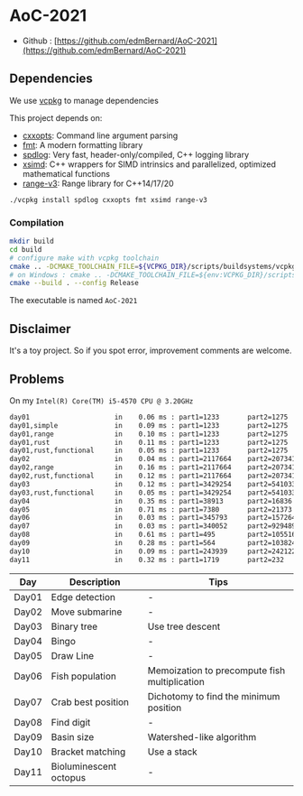 # AoC-2021

- Github : [https://github.com/edmBernard/AoC-2021](https://github.com/edmBernard/AoC-2021)

## Dependencies

We use [vcpkg](https://github.com/Microsoft/vcpkg) to manage dependencies

This project depends on:
- [cxxopts](https://github.com/jarro2783/cxxopts): Command line argument parsing
- [fmt](https://fmt.dev/latest/index.html): A modern formatting library
- [spdlog](https://github.com/gabime/spdlog): Very fast, header-only/compiled, C++ logging library
- [xsimd](https://github.com/xtensor-stack/xsimd): C++ wrappers for SIMD intrinsics and parallelized, optimized mathematical functions
- [range-v3](https://ericniebler.github.io/range-v3/): Range library for C++14/17/20


```
./vcpkg install spdlog cxxopts fmt xsimd range-v3
```

### Compilation

```bash
mkdir build
cd build
# configure make with vcpkg toolchain
cmake .. -DCMAKE_TOOLCHAIN_FILE=${VCPKG_DIR}/scripts/buildsystems/vcpkg.cmake
# on Windows : cmake .. -DCMAKE_TOOLCHAIN_FILE=${env:VCPKG_DIR}/scripts/buildsystems/vcpkg.cmake
cmake --build . --config Release
```

The executable is named `AoC-2021`

## Disclaimer

It's a toy project. So if you spot error, improvement comments are welcome.


## Problems

On my `Intel(R) Core(TM) i5-4570 CPU @ 3.20GHz`

```bash
day01                     in    0.06 ms : part1=1233       part2=1275
day01,simple              in    0.09 ms : part1=1233       part2=1275
day01,range               in    0.10 ms : part1=1233       part2=1275
day01,rust                in    0.11 ms : part1=1233       part2=1275
day01,rust,functional     in    0.05 ms : part1=1233       part2=1275
day02                     in    0.04 ms : part1=2117664    part2=2073416724
day02,range               in    0.16 ms : part1=2117664    part2=2073416724
day02,rust,functional     in    0.12 ms : part1=2117664    part2=2073416724
day03                     in    0.12 ms : part1=3429254    part2=5410338
day03,rust,functional     in    0.05 ms : part1=3429254    part2=5410338
day04                     in    0.35 ms : part1=38913      part2=16836
day05                     in    0.71 ms : part1=7380       part2=21373
day06                     in    0.03 ms : part1=345793     part2=1572643095893
day07                     in    0.03 ms : part1=340052     part2=92948968
day08                     in    0.61 ms : part1=495        part2=1055164
day09                     in    0.28 ms : part1=564        part2=1038240
day10                     in    0.09 ms : part1=243939     part2=2421222841
day11                     in    0.32 ms : part1=1719       part2=232
```

| Day | Description | Tips |
|--|--|--|
| Day01 | Edge detection | - |
| Day02 | Move submarine | - |
| Day03 | Binary tree | Use tree descent |
| Day04 | Bingo | - |
| Day05 | Draw Line | - |
| Day06 | Fish population | Memoization to precompute fish multiplication |
| Day07 | Crab best position | Dichotomy to find the minimum position |
| Day08 | Find digit | - |
| Day09 | Basin size | Watershed-like algorithm |
| Day10 | Bracket matching | Use a stack |
| Day11 | Bioluminescent octopus | - |
